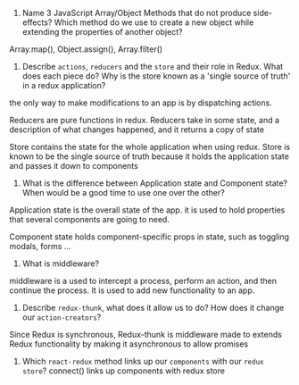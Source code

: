 1.  Name 3 JavaScript Array/Object Methods that do not produce side-effects? Which method do we use to create a new object while extending the properties of another object?

Array.map(), Object.assign(), Array.filter()

1.  Describe `actions`, `reducers` and the `store` and their role in Redux. What does each piece do? Why is the store known as a 'single source of truth' in a redux application?

the only way to make modifications to an app is by dispatching actions.

Reducers are pure functions in redux. Reducers take in some state, and a description of what changes happened, and it returns a copy of state

Store contains the state for the whole application when using redux. Store is known to be the single source of truth because it holds the application state and passes it down to components

1.  What is the difference between Application state and Component state? When would be a good time to use one over the other?

Application state is the overall state of the app. it is used to hold properties that several components are going to need.

Component state holds component-specific props in state, such as toggling modals, forms ...

1.  What is middleware?

middleware is a used to intercept a process, perform an action, and then continue the process. It is used to add new functionality to an app.

1.  Describe `redux-thunk`, what does it allow us to do? How does it change our `action-creators`?

Since Redux is synchronous, Redux-thunk is middleware made to extends Redux functionality by making it asynchronous to allow promises

1.  Which `react-redux` method links up our `components` with our `redux store`?
    connect() links up components with redux store
